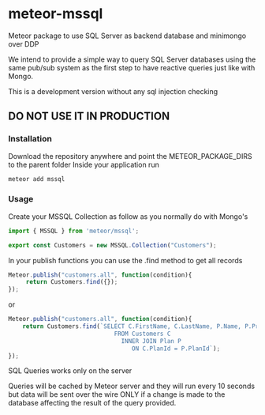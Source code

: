 # meteor-mssql

Meteor package to use SQL Server as backend database and minimongo over DDP  

We intend to provide a simple way to query SQL Server databases using the same pub/sub system as the first step to have reactive queries just like with Mongo.

This is a development version without any sql injection checking
## DO NOT USE IT IN PRODUCTION


### Installation

Download the repository anywhere and point the METEOR_PACKAGE_DIRS to the parent folder
Inside your application run 
```bash 
meteor add mssql
```

### Usage
Create your MSSQL Collection as follow as you normally do with Mongo's

```javascript 
import { MSSQL } from 'meteor/mssql';

export const Customers = new MSSQL.Collection("Customers");
```
In your publish functions you can use the .find method to get all records
```javascript
Meteor.publish("customers.all", function(condition){
     return Customers.find({});
});
```
or
```javascript
Meteor.publish("customers.all", function(condition){
    return Customers.find(`SELECT C.FirstName, C.LastName, P.Name, P.Price 
                              FROM Customers C
                                INNER JOIN Plan P
                                   ON C.PlanId = P.PlanId`);
});
```
SQL Queries works only on the server  

Queries will be cached by Meteor server and they will run every 10 seconds but data will be sent over the wire ONLY if a change is made to the database affecting the result of the query provided.
